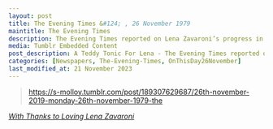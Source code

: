 ```yaml
---
layout: post
title: The Evening Times &#124; , 26 November 1979
maintitle: The Evening Times
description: The Evening Times reported on Lena Zavaroni’s progress in Glasgow Southern General Hospital.
media: Tumblr Embedded Content
post_description: A Teddy Tonic For Lena - The Evening Times reported on Lena Zavaroni’s progress in Glasgow Southern General Hospital.
categories: [Newspapers, The-Evening-Times, OnThisDay26November]
last_modified_at: 21 November 2023
---
```


>  <div class="tumblr-post" data-href="https://embed.tumblr.com/embed/post/EL5qzF68tHkfhqTj4tuwlw/189307629687" data-did="cf9ad045c790ec2a0160ce6ae7986ebb4dddd3d8"><a href="https://s-molloy.tumblr.com/post/189307629687/26th-november-2019-monday-26th-november-1979-the">https://s-molloy.tumblr.com/post/189307629687/26th-november-2019-monday-26th-november-1979-the</a></div>

<cite>[With Thanks to Loving Lena Zavaroni](https://loving-lena-zavaroni.tumblr.com/post/189307629687/26th-november-2019-monday-26th-november-1979-the)</cite>

<script async src="https://assets.tumblr.com/post.js"></script>

